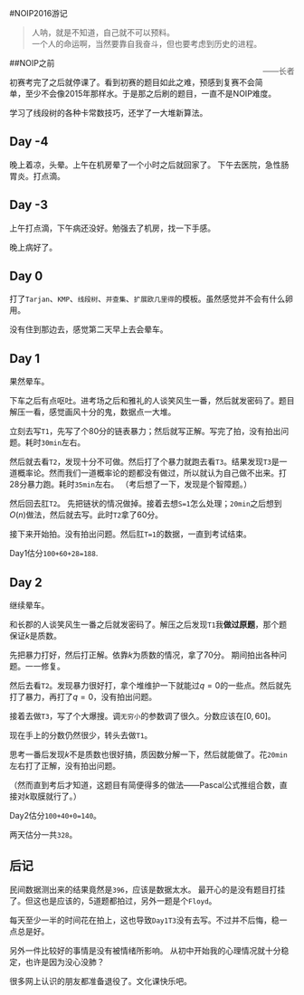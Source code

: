 #NOIP2016游记

> 人呐，就是不知道，自己就不可以预料。  
> 一个人的命运啊，当然要靠自我奋斗，但也要考虑到历史的进程。  
><p style="float:right">——长者</p>

##NOIP之前

初赛考完了之后就停课了。看到初赛的题目如此之难，预感到复赛不会简单，至少不会像2015年那样水。于是那之后刷的题目，一直不是NOIP难度。

学习了线段树的各种卡常数技巧，还学了一大堆新算法。

## Day -4
晚上着凉，头晕。上午在机房晕了一个小时之后就回家了。
下午去医院，急性肠胃炎。打点滴。

## Day -3
上午打点滴，下午病还没好。勉强去了机房，找一下手感。

晚上病好了。

## Day 0

打了`Tarjan`、`KMP`、`线段树`、`并查集`、`扩展欧几里得`的模板。虽然感觉并不会有什么卵用。

没有住到那边去，感觉第二天早上去会晕车。

## Day 1

果然晕车。

下车之后有点呕吐。进考场之后和雅礼的人谈笑风生一番，然后就发密码了。题目解压一看，感觉画风十分的鬼，数据点一大堆。

立刻去写`T1`，先写了个80分的链表暴力；然后就写正解。写完了拍，没有拍出问题。耗时`30min`左右。

然后就去看`T2`，发现十分不可做。然后打了个暴力就跑去看`T3`。结果发现`T3`是一道概率论。然而我们一道概率论的题都没有做过，所以就认为自己做不出来。打28分暴力跑。耗时`35min`左右。
（考后想了一下，发现是个智障题。）

然后回去肛`T2`。
先把链状的情况做掉。接着去想`S=1`怎么处理；`20min`之后想到$O(n)$做法，然后就去写。此时`T2`拿了60分。

接下来开始拍。没有拍出问题。然后肛`T=1`的数据，一直到考试结束。

Day1估分`100+60+28=188`.

## Day 2

继续晕车。

和长郡的人谈笑风生一番之后就发密码了。解压之后发现`T1`我**做过原题**，那个题保证$k$是质数。

先把暴力打好，然后打正解。依靠$k$为质数的情况，拿了70分。
期间拍出各种问题。一一修复。

然后去看`T2`。发现暴力很好打，拿个堆维护一下就能过$q=0$的一些点。然后就先打了暴力，再打了$q=0$，没有拍出问题。

接着去做`T3`，写了个大爆搜。调`无穷小`的参数调了很久。分数应该在$[0,60]$。

现在手上的分数仍然很少，转头去做`T1`。

思考一番后发现$k$不是质数也很好搞，质因数分解一下，然后就能做了。花`20min`左右打了正解，没有拍出问题。

（然而直到考后才知道，这题目有简便得多的做法——Pascal公式推组合数，直接对$k$取膜就行了。）


Day2估分`100+40+0=140`。

两天估分一共`328`。

## 后记

民间数据测出来的结果竟然是`396`，应该是数据太水。
最开心的是没有题目打挂了。但这也是应该的，5道题都拍过，另外一题是个`Floyd`。

每天至少一半的时间花在拍上，这也导致`Day1T3`没有去写。不过并不后悔，稳一点总是好。

另外一件比较好的事情是没有被情绪所影响。
从初中开始我的心理情况就十分稳定，也许是因为没心没肺？

很多网上认识的朋友都准备退役了。文化课快乐吧。

